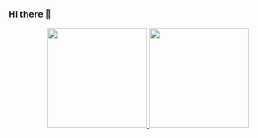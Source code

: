 ### Hi there 👋


<div align="center">
  <a href="https://github.com/bertanhasoft">
  <img height="180em" src="https://github-readme-stats.vercel.app/api?username=bertanhasoft&show_icons=true&theme=dracula&include_all_commits=true&count_private=true"/>
  <img height="180em" src="https://github-readme-stats.vercel.app/api/top-langs/?username=bertanhasoft&layout=compact&langs_count=7&theme=dracula"/>
</div>
